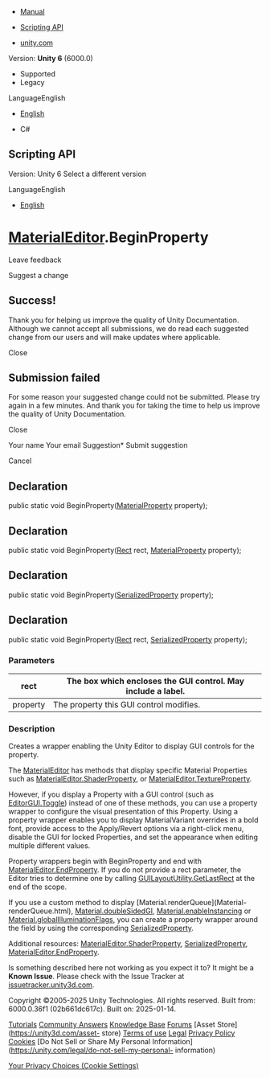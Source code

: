 [ ]()

  * [Manual](../Manual/index.html)
  * [Scripting API](../ScriptReference/index.html)

  * [unity.com](https://unity.com/)

Version: **Unity 6** (6000.0)

  * Supported
  * Legacy

LanguageEnglish

  * [English]()

  * C#

[ ](https://docs.unity3d.com)

## Scripting API

Version: Unity 6 Select a different version

LanguageEnglish

  * [English]()

#  [MaterialEditor](MaterialEditor.html).BeginProperty

Leave feedback

Suggest a change

## Success!

Thank you for helping us improve the quality of Unity Documentation. Although
we cannot accept all submissions, we do read each suggested change from our
users and will make updates where applicable.

Close

## Submission failed

For some reason your suggested change could not be submitted. Please <a>try
again</a> in a few minutes. And thank you for taking the time to help us
improve the quality of Unity Documentation.

Close

Your name Your email Suggestion* Submit suggestion

Cancel

[ ]()

## Declaration

public static void BeginProperty([MaterialProperty](MaterialProperty.html)
property);

## Declaration

public static void BeginProperty([Rect](Rect.html) rect,
[MaterialProperty](MaterialProperty.html) property);

## Declaration

public static void BeginProperty([SerializedProperty](SerializedProperty.html)
property);

## Declaration

public static void BeginProperty([Rect](Rect.html) rect,
[SerializedProperty](SerializedProperty.html) property);

### Parameters

rect | The box which encloses the GUI control. May include a label.  
---|---  
property | The property this GUI control modifies.  
  
### Description

Creates a wrapper enabling the Unity Editor to display GUI controls for the
property.

The [MaterialEditor](MaterialEditor.html) has methods that display specific
Material Properties such as
[MaterialEditor.ShaderProperty](MaterialEditor.ShaderProperty.html), or
[MaterialEditor.TextureProperty](MaterialEditor.TextureProperty.html).  
  
However, if you display a Property with a GUI control (such as
[EditorGUI.Toggle](EditorGUI.Toggle.html)) instead of one of these methods,
you can use a property wrapper to configure the visual presentation of this
Property. Using a property wrapper enables you to display MaterialVariant
overrides in a bold font, provide access to the Apply/Revert options via a
right-click menu, disable the GUI for locked Properties, and set the
appearance when editing multiple different values.  
  
Property wrappers begin with BeginProperty and end with
[MaterialEditor.EndProperty](MaterialEditor.EndProperty.html). If you do not
provide a rect parameter, the Editor tries to determine one by calling
[GUILayoutUtility.GetLastRect](GUILayoutUtility.GetLastRect.html) at the end
of the scope.  
  
If you use a custom method to display [Material.renderQueue](Material-
renderQueue.html), [Material.doubleSidedGI](Material-doubleSidedGI.html),
[Material.enableInstancing](Material-enableInstancing.html) or
[Material.globalIlluminationFlags](Material-globalIlluminationFlags.html), you
can create a property wrapper around the field by using the corresponding
[SerializedProperty](SerializedProperty.html).  
  
Additional resources:
[MaterialEditor.ShaderProperty](MaterialEditor.ShaderProperty.html),
[SerializedProperty](SerializedProperty.html),
[MaterialEditor.EndProperty](MaterialEditor.EndProperty.html).

Is something described here not working as you expect it to? It might be a
**Known Issue**. Please check with the Issue Tracker at
[issuetracker.unity3d.com](https://issuetracker.unity3d.com).

Copyright ©2005-2025 Unity Technologies. All rights reserved. Built from:
6000.0.36f1 (02b661dc617c). Built on: 2025-01-14.

[Tutorials](https://unity3d.com/learn) [Community
Answers](https://answers.unity3d.com) [Knowledge
Base](https://support.unity3d.com/hc/en-us)
[Forums](https://forum.unity3d.com) [Asset Store](https://unity3d.com/asset-
store) [Terms of use](https://docs.unity3d.com/Manual/TermsOfUse.html)
[Legal](https://unity.com/legal) [Privacy
Policy](https://unity.com/legal/privacy-policy)
[Cookies](https://unity.com/legal/cookie-policy) [Do Not Sell or Share My
Personal Information](https://unity.com/legal/do-not-sell-my-personal-
information)

[Your Privacy Choices (Cookie Settings)](javascript:void\(0\);)

